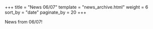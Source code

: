 +++
title = "News 06/07"
template = "news_archive.html"
weight = 6
sort_by = "date"
paginate_by = 20
+++

News from 06/07!

